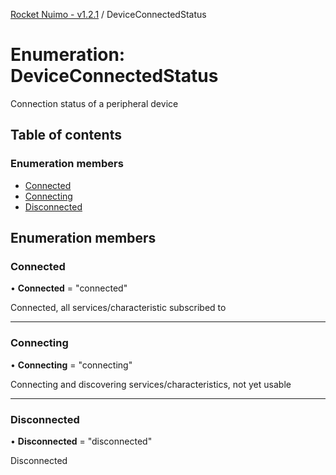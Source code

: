 [Rocket Nuimo - v1.2.1](../README.md) / DeviceConnectedStatus

# Enumeration: DeviceConnectedStatus

Connection status of a peripheral device

## Table of contents

### Enumeration members

- [Connected](deviceconnectedstatus.md#connected)
- [Connecting](deviceconnectedstatus.md#connecting)
- [Disconnected](deviceconnectedstatus.md#disconnected)

## Enumeration members

### Connected

• **Connected** = "connected"

Connected, all services/characteristic subscribed to

___

### Connecting

• **Connecting** = "connecting"

Connecting and discovering services/characteristics, not yet usable

___

### Disconnected

• **Disconnected** = "disconnected"

Disconnected

